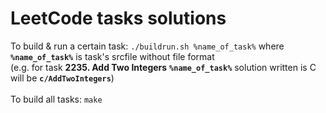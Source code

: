 # LeetCode tasks solutions
To build & run a certain task: `./buildrun.sh %name_of_task%` where **`%name_of_task%`** is task's srcfile without file format<br>
(e.g. for task **2235. Add Two Integers** **`%name_of_task%`** solution written is C will be **`c/AddTwoIntegers`**)<br><br>
To build all tasks: `make`<br><br>
